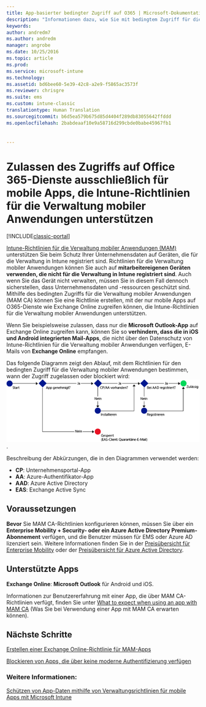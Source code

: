 ```yaml
---
title: App-basierter bedingter Zugriff auf O365 | Microsoft-Dokumentation
description: "Informationen dazu, wie Sie mit bedingtem Zugriff für die Verwaltung mobiler Anwendungen bestimmen können, welche Apps auf O365-Dienste zugreifen dürfen."
keywords: 
author: andredm7
ms.author: andredm
manager: angrobe
ms.date: 10/25/2016
ms.topic: article
ms.prod: 
ms.service: microsoft-intune
ms.technology: 
ms.assetid: bd6bee60-5e39-42c8-a2e9-f5865ac3573f
ms.reviewer: chrisgre
ms.suite: ems
ms.custom: intune-classic
translationtype: Human Translation
ms.sourcegitcommit: b6d5ea579b675d85d4404f289db83055642ffddd
ms.openlocfilehash: 2babdeaaf10e9a58716d299cbde0babe45967fb1


---
```


# <a name="allow-only-mobile-apps-that-support-intune-mam-policies-to-access-office-365-services"></a>Zulassen des Zugriffs auf Office 365-Dienste ausschließlich für mobile Apps, die Intune-Richtlinien für die Verwaltung mobiler Anwendungen unterstützen

[!INCLUDE[classic-portal](../includes/classic-portal.md)]

[Intune-Richtlinien für die Verwaltung mobiler Anwendungen (MAM)](protect-apps-and-data-with-microsoft-intune.md) unterstützen Sie beim Schutz Ihrer Unternehmensdaten auf Geräten, die für die Verwaltung in Intune registriert sind. Richtlinien für die Verwaltung mobiler Anwendungen können Sie auch auf **mitarbeitereigenen Geräten verwenden, die nicht für die Verwaltung in Intune registriert sind**.  Auch wenn Sie das Gerät nicht verwalten, müssen Sie in diesem Fall dennoch sicherstellen, dass Unternehmensdaten und -ressourcen geschützt sind. Mithilfe des bedingten Zugriffs für die Verwaltung mobiler Anwendungen (MAM CA) können Sie eine Richtlinie erstellen, mit der nur mobile Apps auf O365-Dienste wie Exchange Online zugreifen können, die Intune-Richtlinien für die Verwaltung mobiler Anwendungen unterstützen.

Wenn Sie beispielsweise zulassen, dass nur die **Microsoft Outlook-App** auf Exchange Online zugreifen kann, können Sie so **verhindern, dass die in iOS und Android integrierten Mail-Apps**, die nicht über den Datenschutz von Intune-Richtlinien für die Verwaltung mobiler Anwendungen verfügen, E-Mails von **Exchange Online** empfangen.

Das folgende Diagramm zeigt den Ablauf, mit dem Richtlinien für den bedingten Zugriff für die Verwaltung mobiler Anwendungen bestimmen, wann der Zugriff zugelassen oder blockiert wird: ![Diagramm, das die verschiedenen Kriterien anzeigt, mit denen bestimmt wird, wann der Zugriff zugelassen oder blockiert wird](../media/mam-ca-decision-flow_simple.png).

Beschreibung der Abkürzungen, die in den Diagrammen verwendet werden:
* **CP**: Unternehmensportal-App
* **AA**: Azure-Authentifikator-App
* **AAD**: Azure Active Directory
* **EAS**: Exchange Active Sync

## <a name="prerequisites"></a>Voraussetzungen
**Bevor** Sie MAM CA-Richtlinien konfigurieren können, müssen Sie über ein **Enterprise Mobility + Security- oder ein Azure Active Directory Premium-Abonnement** verfügen, und die Benutzer müssen für EMS oder Azure AD lizenziert sein. Weitere Informationen finden Sie in der [Preisübersicht für Enterprise Mobility](https://www.microsoft.com/en-us/cloud-platform/enterprise-mobility-pricing) oder der [Preisübersicht für Azure Active Directory](https://azure.microsoft.com/en-us/pricing/details/active-directory/).


## <a name="supported-apps"></a>Unterstützte Apps
**Exchange Online**: **Microsoft Outlook** für Android und iOS.

Informationen zur Benutzererfahrung mit einer App, die über MAM CA-Richtlinien verfügt, finden Sie unter [What to expect when using an app with MAM CA](use-apps-with-mam-ca.md) (Was Sie bei Verwendung einer App mit MAM CA erwarten können).


## <a name="next-steps"></a>Nächste Schritte
[Erstellen einer Exchange Online-Richtlinie für MAM-Apps](mam-ca-for-exchange-online.md)

[Blockieren von Apps, die über keine moderne Authentifizierung verfügen](block-apps-with-no-modern-authentication.md)

### <a name="see-also"></a>Weitere Informationen:

[Schützen von App-Daten mithilfe von Verwaltungsrichtlinien für mobile Apps mit Microsoft Intune](protect-app-data-using-mobile-app-management-policies-with-microsoft-intune.md)



<!--HONumber=Dec16_HO2-->


